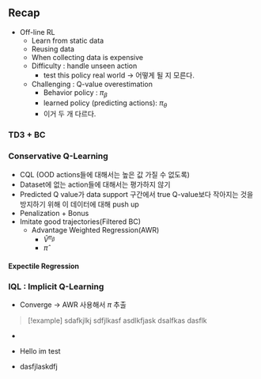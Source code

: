 ## Recap
- Off-line RL
	- Learn from static data
	- Reusing data
	- When collecting data is expensive
	- Difficulty : handle unseen action
		- test this policy real world -> 어떻게 될 지 모른다.
	- Challenging : Q-value overestimation
		- Behavior policy : $\pi_\beta$
		- learned policy (predicting actions): $\pi_\theta$
		- 이거 두 개 다르다.

### TD3 + BC

### Conservative Q-Learning
- CQL (OOD actions들에 대해서는 높은 값 가질 수 없도록)
- Dataset에 없는 action들에 대해서는 평가하지 않기
- Predicted Q value가 data support 구간에서 true Q-value보다 작아지는 것을 방지하기 위해 이 데이터에 대해 push up
- Penalization + Bonus
- Imitate good trajectories(Filtered BC)
	- Advantage Weighted Regression(AWR)
		- $\hat V^{\pi_\beta}$ 
		- $\hat \pi$ 

#### Expectile Regression

### IQL : Implicit Q-Learning
- Converge $\rightarrow$ AWR 사용해서 $\pi$ 추출



> [!example] sdafkjlkj
> sdfjlkasf
> asdlkfjask
> dsalfkas
> dasflk
- 

- Hello im test
- dasfjlaskdfj

